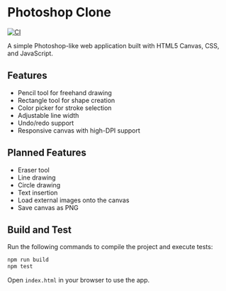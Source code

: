 # Photoshop Clone

[![CI](https://github.com/OWNER/REPO/actions/workflows/ci.yml/badge.svg?branch=main)](https://github.com/OWNER/REPO/actions/workflows/ci.yml)

A simple Photoshop-like web application built with HTML5 Canvas, CSS, and JavaScript.

## Features

- Pencil tool for freehand drawing
- Rectangle tool for shape creation
- Color picker for stroke selection
- Adjustable line width
- Undo/redo support
- Responsive canvas with high-DPI support

## Planned Features

- Eraser tool
- Line drawing
- Circle drawing
- Text insertion
- Load external images onto the canvas
- Save canvas as PNG

## Build and Test

Run the following commands to compile the project and execute tests:

```bash
npm run build
npm test
```

Open `index.html` in your browser to use the app.
